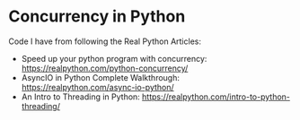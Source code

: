 # Concurrency in Python

Code I have from following the Real Python Articles:

* Speed up your python program with concurrency: https://realpython.com/python-concurrency/
* AsyncIO in Python Complete Walkthrough: https://realpython.com/async-io-python/
* An Intro to Threading in Python: https://realpython.com/intro-to-python-threading/
